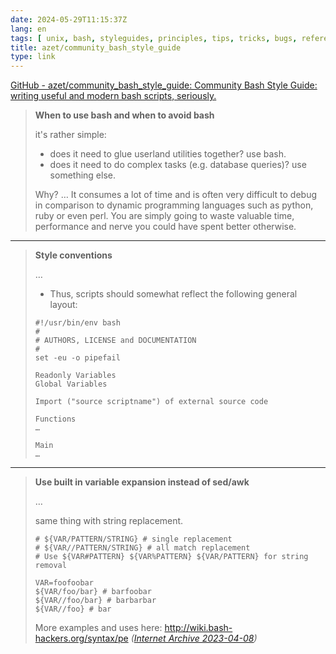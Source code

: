 ```yaml
---
date: 2024-05-29T11:15:37Z
lang: en
tags: [ unix, bash, styleguides, principles, tips, tricks, bugs, reference, how to ]
title: azet/community_bash_style_guide
type: link
---
```


[GitHub - azet/community_bash_style_guide: Community Bash Style Guide: writing useful and modern bash scripts, seriously.](https://github.com/azet/community_bash_style_guide)

> **When to use bash and when to avoid bash**
>
> it's rather simple:
>
> * does it need to glue userland utilities together? use bash.
> * does it need to do complex tasks (e.g. database queries)? use something else.
>
> Why? … It consumes a lot of time and is often very difficult to debug in comparison to dynamic programming languages such as python, ruby or even perl. You are simply going to waste valuable time, performance and nerve you could have spent better otherwise.

---

> **Style conventions**
>
> …
>
> * Thus, scripts should somewhat reflect the following general layout:
>
> ```
> #!/usr/bin/env bash
> #
> # AUTHORS, LICENSE and DOCUMENTATION
> #
> set -eu -o pipefail
> 
> Readonly Variables
> Global Variables
> 
> Import ("source scriptname") of external source code 
> 
> Functions
> …
> 
> Main
> …
> ```
> 

---

> **Use built in variable expansion instead of sed/awk**
>
> …
>
> same thing with string replacement.
>
> ```
> # ${VAR/PATTERN/STRING} # single replacement
> # ${VAR//PATTERN/STRING} # all match replacement
> # Use ${VAR#PATTERN} ${VAR%PATTERN} ${VAR/PATTERN} for string removal
>
> VAR=foofoobar
>${VAR/foo/bar} # barfoobar
> ${VAR//foo/bar} # barbarbar
>${VAR//foo} # bar
> ```
> 
> More examples and uses here: http://wiki.bash-hackers.org/syntax/pe *([Internet Archive 2023-04-08](https://web.archive.org/web/20230408142504/https://wiki.bash-hackers.org/syntax/pe))*


